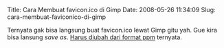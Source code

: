Title: Cara Membuat favicon.ico di Gimp
Date: 2008-05-26 11:34:09
Slug: cara-membuat-faviconico-di-gimp

Ternyata gak bisa langsung buat favicon.ico lewat Gimp gitu yah. Gue kira bisa lansung _save as_. [Harus diubah dari format ppm](http://linuxproblem.org/art_19.html) ternyata.
